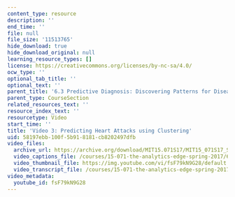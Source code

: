 ```yaml
---
content_type: resource
description: ''
end_time: ''
file: null
file_size: '11513765'
hide_download: true
hide_download_original: null
learning_resource_types: []
license: https://creativecommons.org/licenses/by-nc-sa/4.0/
ocw_type: ''
optional_tab_title: ''
optional_text: ''
parent_title: '6.3 Predictive Diagnosis: Discovering Patterns for Disease Detection '
parent_type: CourseSection
related_resources_text: ''
resource_index_text: ''
resourcetype: Video
start_time: ''
title: 'Video 3: Predicting Heart Attacks using Clustering'
uid: 58197ebb-100f-5b91-8181-cb8202497dfb
video_files:
  archive_url: https://archive.org/download/MIT15.071S17/MIT15_071S17_Session_6.3.05_300k.mp4
  video_captions_file: /courses/15-071-the-analytics-edge-spring-2017/6c61b85c408e5732a7a4fce704d78033_fsF79kN9G28.vtt
  video_thumbnail_file: https://img.youtube.com/vi/fsF79kN9G28/default.jpg
  video_transcript_file: /courses/15-071-the-analytics-edge-spring-2017/f1d0151c67564b4505e08432a8645778_fsF79kN9G28.pdf
video_metadata:
  youtube_id: fsF79kN9G28
---
```

